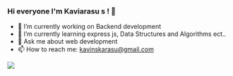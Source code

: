 ### Hi everyone I'm Kaviarasu s ! 👋



- 🔭 I’m currently working on Backend development 
- 🌱 I’m currently learning express js, Data Structures and Algorithms ect..
- 💬 Ask me about web development
- 📫 How to reach me: kavinskarasu@gmail.com


<img src="https://github-readme-stats.vercel.app/api?username=kavinskarasu&&show_icons=true&title_color=ffffff&icon_color=bb2acf&text_color=daf7dc&bg_color=191919">
